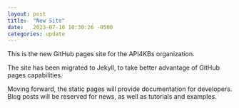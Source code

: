 ```yaml
---
layout: post
title:  "New Site"
date:   2023-07-10 10:30:26 -0500
categories: update
---
```

This is the new GitHub pages site for the API4KBs organization.

The site has been migrated to Jekyll, to take better advantage of GitHub pages capabilities.

Moving forward, the static pages will provide documentation for developers. 
Blog posts will be reserved for news, as well as tutorials and examples.